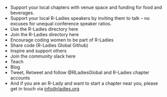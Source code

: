 * Support your local chapters with venue space and funding for food and beverages.
* Support your local R-Ladies speakers by inviting them to talk – no excuses for unequal conference speaker ratios.
* Use the R-Ladies directory here
* Join the R-Ladies directory here
* Encourage coding women to be part of R-Ladies
* Share code (R-Ladies Global Github)
* Inspire and support others
* Join the community slack here
* Teach
* Blog
* Tweet, Retweet and follow @RLadiesGlobal and R-Ladies chapter accounts
* And if you are an R-Lady and want to start a chapter near you, please get in touch via info@rladies.org
